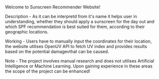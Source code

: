 Welcome to Sunscreen Recommender Website!

Description -
As it can be interpretd from it's name it helps user in understanding, whether they should apply a sunscreen for the day out and which SPF recommendation is best suited for them, according to their geographic locations.

Working - 
Users have to manually input the coordinates for their location, the website utilises OpenUV API to fetch UV index and provides results based on the potential damagevthat can be caused.

Note -
The project involves manual research and does not utilises Artificial Intelligence or Machine Learning. Upon gaining experience in these areas the scope of the project can be enhanced!
